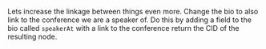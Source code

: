 Lets increase the linkage between things even more. Change the bio to also link to the conference we are a speaker of. Do this by adding a field to the bio called `speakerAt` with a link to the conference return the CID of the resulting node.
